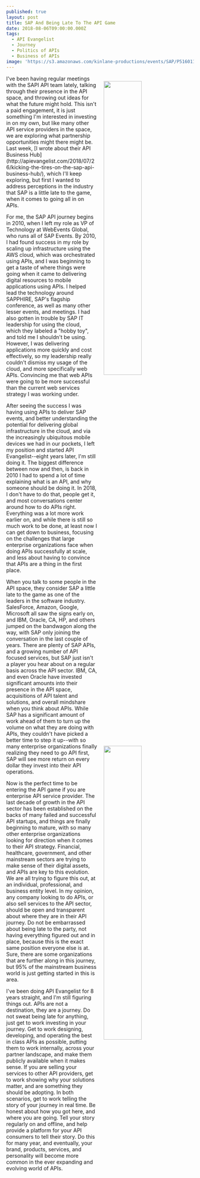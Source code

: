 ```yaml
---
published: true
layout: post
title: SAP And Being Late To The API Game
date: 2018-08-06T09:00:00.000Z
tags:
  - API Evangelist
  - Journey
  - Politics of APIs
  - Business of APIs
image: 'https://s3.amazonaws.com/kinlane-productions/events/SAP/P5160110.jpg'
---
```

<p><img src="{{ page.image }}" width="45%" align="right" style="padding: 15px;" /></p>I've been having regular meetings with the SAPI API team lately, talking through their presence in the API space, and throwing out ideas for what the future might hold. This isn't a paid engagement, it is just something I'm interested in investing in on my own, but like many other API service providers in the space, we are exploring what partnership opportunities might there might be. Last week, [I wrote about their API Business Hub](http://apievangelist.com/2018/07/26/kicking-the-tires-on-the-sap-api-business-hub/), which I'll keep exploring, but first I wanted to address perceptions in the industry that SAP is a little late to the game, when it comes to going all in on APIs.

For me, the SAP API journey begins in 2010, when I left my role as VP of Technology at WebEvents Global, who runs all of SAP Events. By 2010, I had found success in my role by scaling up infrastructure using the AWS cloud, which was orchestrated using APIs, and I was beginning to get a taste of where things were going when it came to delivering digital resources to mobile applications using APIs. I helped lead the technology around SAPPHIRE, SAP's flagship conference, as well as many other lesser events, and meetings. I had also gotten in trouble by SAP IT leadership for using the cloud, which they labeled a "hobby toy", and told me I shouldn't be using. However, I was delivering applications more quickly and cost effectively, so my leadership really couldn't dismiss my usage of the cloud, and more specifically web APIs. Convincing me that web APIs were going to be more successful than the current web services strategy I was working under.

After seeing the success I was having using APIs to deliver SAP events, and better understanding the potential for delivering global infrastructure in the cloud, and via the increasingly ubiquitous mobile devices we had in our pockets, I left my position and started API Evangelist--eight years later, I'm still doing it. The biggest difference between now and then, is back in 2010 I had to spend a lot of time explaining what is an API, and why someone should be doing it. In 2018, I don't have to do that, people get it, and most conversations center around how to do APIs right. Everything was a lot more work earlier on, and while there is still so much work to be done, at least now I can get down to business, focusing on the challenges that large enterprise organizations face when doing APIs successfully at scale, and less about having to convince that APIs are a thing in the first place.

<p><img src="https://s3.amazonaws.com/kinlane-productions/events/SAP/P5160117.jpg" width="45%" align="right" style="padding: 15px;" /></p>When you talk to some people in the API space, they consider SAP a little late to the game as one of the leaders in the software industry. SalesForce, Amazon, Google, Microsoft all saw the signs early on, and IBM, Oracle, CA, HP, and others jumped on the bandwagon along the way, with SAP only joining the conversation in the last couple of years. There are plenty of SAP APIs, and a growing number of API focused services, but SAP just isn't a player you hear about on a regular basis across the API sector. IBM, CA, and even Oracle have invested significant amounts into their presence in the API space, acquisitions of API talent and solutions, and overall mindshare when you think about APIs. While SAP has a significant amount of work ahead of them to turn up the volume on what they are doing with APIs, they couldn't have picked a better time to step it up--with so many enterprise organizations finally realizing they need to go API first, SAP will see more return on every dollar they invest into their API operations.

Now is the perfect time to be entering the API game if you are enterprise API service provider. The last decade of growth in the API sector has been established on the backs of many failed and successful API startups, and things are finally beginning to mature, with so many other enterprise organizations looking for direction when it comes to their API strategy. Financial, healthcare, government, and other mainstream sectors are trying to make sense of their digital assets, and APIs are key to this evolution. We are all trying to figure this out, at an individual, professional, and business entity level. In my opinion, any company looking to do APIs, or also sell services to the API sector, should be open and transparent about where they are in their API journey. Do not be embarrassed about being late to the party, not having everything figured out and in place, because this is the exact same position everyone else is at. Sure, there are some organizations that are further along in this journey, but 95% of the mainstream business world is just getting started in this is area.

I've been doing API Evangelist for 8 years straight, and I'm still figuring things out. APIs are not a destination, they are a journey. Do not sweat being late for anything, just get to work investing in your journey. Get to work designing, developing, and operating the best in class APIs as possible, putting them to work internally, across your partner landscape, and make them publicly available when it makes sense. If you are selling your services to other API providers, get to work showing why your solutions matter, and are something they should be adopting. In both scenarios, get to work telling the story of your journey in real time. Be honest about how you got here, and where you are going. Tell your story regularly on and offline, and help provide a platform for your API consumers to tell their story. Do this for many year, and eventually, your brand, products, services, and personality will become more common in the ever expanding and evolving world of APIs.
